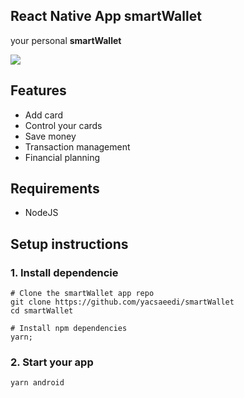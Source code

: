 
## React Native App smartWallet
your personal  **smartWallet**

![](https://ibb.co/HdJn5mW)
## Features

-   Add card
- Control your cards
- Save money
-  Transaction management
-   Financial planning 
 ## Requirements
 
-   NodeJS
 ##  Setup instructions
 ### 1. Install dependencie
 

    # Clone the smartWallet app repo
    git clone https://github.com/yacsaeedi/smartWallet
	cd smartWallet
	
	# Install npm dependencies
	yarn;
 ### 2. Start your app

    yarn android

